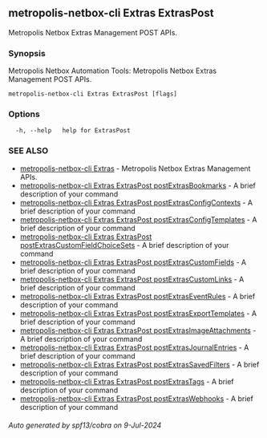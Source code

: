 ## metropolis-netbox-cli Extras ExtrasPost

Metropolis Netbox Extras Management POST APIs.

### Synopsis


Metropolis Netbox Automation Tools:
  Metropolis Netbox Extras Management POST APIs.

```
metropolis-netbox-cli Extras ExtrasPost [flags]
```

### Options

```
  -h, --help   help for ExtrasPost
```

### SEE ALSO

* [metropolis-netbox-cli Extras]()	 - Metropolis Netbox Extras Management APIs.
* [metropolis-netbox-cli Extras ExtrasPost postExtrasBookmarks]()	 - A brief description of your command
* [metropolis-netbox-cli Extras ExtrasPost postExtrasConfigContexts]()	 - A brief description of your command
* [metropolis-netbox-cli Extras ExtrasPost postExtrasConfigTemplates]()	 - A brief description of your command
* [metropolis-netbox-cli Extras ExtrasPost postExtrasCustomFieldChoiceSets]()	 - A brief description of your command
* [metropolis-netbox-cli Extras ExtrasPost postExtrasCustomFields]()	 - A brief description of your command
* [metropolis-netbox-cli Extras ExtrasPost postExtrasCustomLinks]()	 - A brief description of your command
* [metropolis-netbox-cli Extras ExtrasPost postExtrasEventRules]()	 - A brief description of your command
* [metropolis-netbox-cli Extras ExtrasPost postExtrasExportTemplates]()	 - A brief description of your command
* [metropolis-netbox-cli Extras ExtrasPost postExtrasImageAttachments]()	 - A brief description of your command
* [metropolis-netbox-cli Extras ExtrasPost postExtrasJournalEntries]()	 - A brief description of your command
* [metropolis-netbox-cli Extras ExtrasPost postExtrasSavedFilters]()	 - A brief description of your command
* [metropolis-netbox-cli Extras ExtrasPost postExtrasTags]()	 - A brief description of your command
* [metropolis-netbox-cli Extras ExtrasPost postExtrasWebhooks]()	 - A brief description of your command

###### Auto generated by spf13/cobra on 9-Jul-2024
